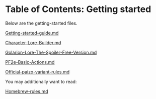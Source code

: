# Table of Contents: Getting started

Below are the getting-started files.

[Getting-started-guide.md](PW~Getting-started-guide.md)

[Character-Lore-Builder.md](PW~Character-Lore-Builder.md)

[Golarion-Lore-The-Spoiler-Free-Version.md](PW~Golarion-Lore-The-Spoiler-Free-Version.md)

[PF2e-Basic-Actions.md](PW~PF2e-Basic-Actions.md)

[Official-paizo-variant-rules.md](PW~Official-paizo-variant-rules.md)

You may additionally want to read:

[Homebrew-rules.md](PW~Homebrew-rules.md)
